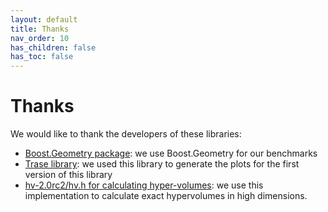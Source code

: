 ```yaml
---
layout: default
title: Thanks
nav_order: 10
has_children: false
has_toc: false
---
```

# Thanks

We would like to thank the developers of these libraries:

- [Boost.Geometry package](https://github.com/boostorg/geometry): we use Boost.Geometry for our benchmarks
- [Trase library](https://github.com/trase-cpp/trase): we used this library to generate the plots for the first version of this library
- [hv-2.0rc2/hv.h for calculating hyper-volumes](https://ieeexplore.ieee.org/document/1688440): we use this implementation to calculate exact hypervolumes in high dimensions.




<!-- Generated with mdsplit: https://github.com/alandefreitas/mdsplit -->
